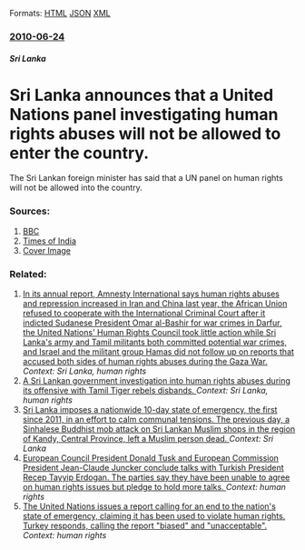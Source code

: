 
Formats: [HTML](/news/2010/06/24/sri-lanka-announces-that-a-united-nations-panel-investigating-human-rights-abuses-will-not-be-allowed-to-enter-the-country.html)  [JSON](/news/2010/06/24/sri-lanka-announces-that-a-united-nations-panel-investigating-human-rights-abuses-will-not-be-allowed-to-enter-the-country.json)  [XML](/news/2010/06/24/sri-lanka-announces-that-a-united-nations-panel-investigating-human-rights-abuses-will-not-be-allowed-to-enter-the-country.xml)  

### [2010-06-24](/news/2010/06/24/index.md)

##### Sri Lanka
# Sri Lanka announces that a United Nations panel investigating human rights abuses will not be allowed to enter the country. 

The Sri Lankan foreign minister has said that a UN panel on human rights will not be allowed into the country.


### Sources:

1. [BBC](http://news.bbc.co.uk/1/hi/world/south_asia/10405996.stm)
2. [Times of India](http://timesofindia.indiatimes.com/world/south-asia/Lanka-threatens-to-bar-visit-of-UN-rights-panel/articleshow/6086795.cms)
2. [Cover Image](http://www.bbc.co.uk/news/special/2015/newsspec_10857/bbc_news_logo.png?cb=1)

### Related:

1. [In its annual report, Amnesty International says human rights abuses and repression increased in Iran and China last year, the African Union refused to cooperate with the International Criminal Court after it indicted Sudanese President Omar al-Bashir for war crimes in Darfur, the United Nations' Human Rights Council took little action while Sri Lanka's army and Tamil militants both committed potential war crimes, and Israel and the militant group Hamas did not follow up on reports that accused both sides of human rights abuses during the Gaza War. ](/news/2010/05/27/in-its-annual-report-amnesty-international-says-human-rights-abuses-and-repression-increased-in-iran-and-china-last-year-the-african-union.md) _Context: Sri Lanka, human rights_
2. [ A Sri Lankan government investigation into human rights abuses during its offensive with Tamil Tiger rebels disbands. ](/news/2009/06/16/a-sri-lankan-government-investigation-into-human-rights-abuses-during-its-offensive-with-tamil-tiger-rebels-disbands.md) _Context: Sri Lanka, human rights_
3. [Sri Lanka imposes a nationwide 10-day state of emergency, the first since 2011, in an effort to calm communal tensions. The previous day, a Sinhalese Buddhist mob attack on Sri Lankan Muslim shops in the region of Kandy, Central Province, left a Muslim person dead. ](/news/2018/03/6/sri-lanka-imposes-a-nationwide-10-day-state-of-emergency-the-first-since-2011-in-an-effort-to-calm-communal-tensions-the-previous-day-a.md) _Context: Sri Lanka_
4. [European Council President Donald Tusk and European Commission President Jean-Claude Juncker conclude talks with Turkish President Recep Tayyip Erdogan. The parties say they have been unable to agree on human rights issues but pledge to hold more talks. ](/news/2018/03/26/european-council-president-donald-tusk-and-european-commission-president-jean-claude-juncker-conclude-talks-with-turkish-president-recep-tay.md) _Context: human rights_
5. [The United Nations issues a report calling for an end to the nation's state of emergency, claiming it has been used to violate human rights. Turkey responds, calling the report "biased" and "unacceptable". ](/news/2018/03/20/the-united-nations-issues-a-report-calling-for-an-end-to-the-nation-s-state-of-emergency-claiming-it-has-been-used-to-violate-human-rights.md) _Context: human rights_
